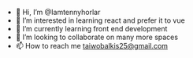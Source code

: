 - 👋 Hi, I’m @Iamtennyhorlar
- 👀 I’m interested in learning react and prefer it to vue
- 🌱 I’m currently learning front end development
- 💞️ I’m looking to collaborate on many more spaces
- 📫 How to reach me taiwobalkis25@gmail.com

<!---
Iamtennyhorlar/Iamtennyhorlar is a ✨ special ✨ repository because its `README.md` (this file) appears on your GitHub profile.
You can click the Preview link to take a look at your changes.
--->
